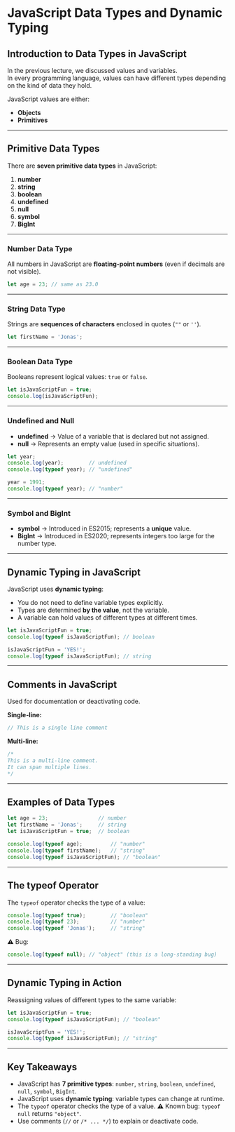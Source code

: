 # JavaScript Data Types and Dynamic Typing

## Introduction to Data Types in JavaScript
In the previous lecture, we discussed values and variables.  
In every programming language, values can have different types depending on the kind of data they hold.  

JavaScript values are either:
- **Objects**  
- **Primitives**

---

## Primitive Data Types
There are **seven primitive data types** in JavaScript:

1. **number**
2. **string**
3. **boolean**
4. **undefined**
5. **null**
6. **symbol**
7. **BigInt**

---

### Number Data Type
All numbers in JavaScript are **floating-point numbers** (even if decimals are not visible).

```javascript
let age = 23; // same as 23.0
````

---

### String Data Type

Strings are **sequences of characters** enclosed in quotes (`""` or `''`).

```javascript
let firstName = 'Jonas';
```

---

### Boolean Data Type

Booleans represent logical values: `true` or `false`.

```javascript
let isJavaScriptFun = true;
console.log(isJavaScriptFun);
```

---

### Undefined and Null

* **undefined** → Value of a variable that is declared but not assigned.
* **null** → Represents an empty value (used in specific situations).

```javascript
let year;
console.log(year);        // undefined
console.log(typeof year); // "undefined"

year = 1991;
console.log(typeof year); // "number"
```

---

### Symbol and BigInt

* **symbol** → Introduced in ES2015; represents a **unique** value.
* **BigInt** → Introduced in ES2020; represents integers too large for the number type.

---

## Dynamic Typing in JavaScript

JavaScript uses **dynamic typing**:

* You do not need to define variable types explicitly.
* Types are determined **by the value**, not the variable.
* A variable can hold values of different types at different times.

```javascript
let isJavaScriptFun = true;
console.log(typeof isJavaScriptFun); // boolean

isJavaScriptFun = 'YES!';
console.log(typeof isJavaScriptFun); // string
```

---

## Comments in JavaScript

Used for documentation or deactivating code.

**Single-line:**

```javascript
// This is a single line comment
```

**Multi-line:**

```javascript
/*
This is a multi-line comment.
It can span multiple lines.
*/
```

---

## Examples of Data Types

```javascript
let age = 23;                // number
let firstName = 'Jonas';     // string
let isJavaScriptFun = true;  // boolean

console.log(typeof age);         // "number"
console.log(typeof firstName);   // "string"
console.log(typeof isJavaScriptFun); // "boolean"
```

---

## The typeof Operator

The `typeof` operator checks the type of a value:

```javascript
console.log(typeof true);        // "boolean"
console.log(typeof 23);          // "number"
console.log(typeof 'Jonas');     // "string"
```

⚠️ Bug:

```javascript
console.log(typeof null); // "object" (this is a long-standing bug)
```

---

## Dynamic Typing in Action

Reassigning values of different types to the same variable:

```javascript
let isJavaScriptFun = true;
console.log(typeof isJavaScriptFun); // "boolean"

isJavaScriptFun = 'YES!';
console.log(typeof isJavaScriptFun); // "string"
```

---

## Key Takeaways

* JavaScript has **7 primitive types**: `number`, `string`, `boolean`, `undefined`, `null`, `symbol`, `BigInt`.
* JavaScript uses **dynamic typing**: variable types can change at runtime.
* The `typeof` operator checks the type of a value.
  ⚠️ Known bug: `typeof null` returns `"object"`.
* Use comments (`//` or `/* ... */`) to explain or deactivate code.
